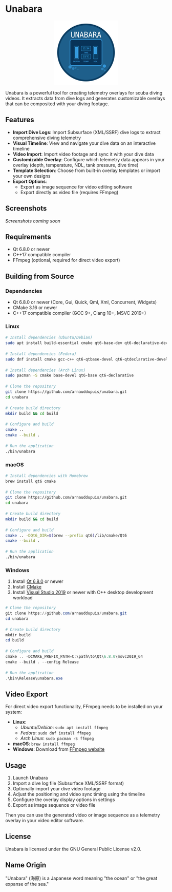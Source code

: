 # Unabara

<p align="center">
  <img src="resources/images/unabara-logo.svg" alt="Unabara Logo" width="200"/>
</p>

Unabara is a powerful tool for creating telemetry overlays for scuba diving videos. It extracts data from dive logs and generates customizable overlays that can be composited with your diving footage.

## Features

- **Import Dive Logs**: Import Subsurface (XML/SSRF) dive logs to extract comprehensive diving telemetry
- **Visual Timeline**: View and navigate your dive data on an interactive timeline
- **Video Import**: Import video footage and sync it with your dive data
- **Customizable Overlay**: Configure which telemetry data appears in your overlay (depth, temperature, NDL, tank pressure, dive time)
- **Template Selection**: Choose from built-in overlay templates or import your own designs
- **Export Options**:
  - Export as image sequence for video editing software
  - Export directly as video file (requires FFmpeg)

## Screenshots

*Screenshots coming soon*

## Requirements

- Qt 6.8.0 or newer
- C++17 compatible compiler
- FFmpeg (optional, required for direct video export)

## Building from Source

### Dependencies

- Qt 6.8.0 or newer (Core, Gui, Quick, Qml, Xml, Concurrent, Widgets)
- CMake 3.16 or newer
- C++17 compatible compiler (GCC 9+, Clang 10+, MSVC 2019+)

### Linux

```bash
# Install dependencies (Ubuntu/Debian)
sudo apt install build-essential cmake qt6-base-dev qt6-declarative-dev libqt6xml6-dev

# Install dependencies (Fedora)
sudo dnf install cmake gcc-c++ qt6-qtbase-devel qt6-qtdeclarative-devel qt6-qtbase-private-devel

# Install dependencies (Arch Linux)
sudo pacman -S cmake base-devel qt6-base qt6-declarative

# Clone the repository
git clone https://github.com/arnauddupuis/unabara.git
cd unabara

# Create build directory
mkdir build && cd build

# Configure and build
cmake ..
cmake --build .

# Run the application
./bin/unabara
```

### macOS

```bash
# Install dependencies with Homebrew
brew install qt6 cmake

# Clone the repository
git clone https://github.com/arnauddupuis/unabara.git
cd unabara

# Create build directory
mkdir build && cd build

# Configure and build
cmake .. -DQt6_DIR=$(brew --prefix qt6)/lib/cmake/Qt6
cmake --build .

# Run the application
./bin/unabara
```

### Windows

1. Install [Qt 6.8.0](https://www.qt.io/download) or newer
2. Install [CMake](https://cmake.org/download/)
3. Install [Visual Studio 2019](https://visualstudio.microsoft.com/downloads/) or newer with C++ desktop development workload

```powershell
# Clone the repository
git clone https://github.com/arnauddupuis/unabara.git
cd unabara

# Create build directory
mkdir build
cd build

# Configure and build
cmake .. -DCMAKE_PREFIX_PATH=C:\path\to\Qt\6.8.0\msvc2019_64
cmake --build . --config Release

# Run the application
.\bin\Release\unabara.exe
```

## Video Export

For direct video export functionality, FFmpeg needs to be installed on your system:

- **Linux**: 
   - _Ubuntu/Debian_: `sudo apt install ffmpeg`
   - _Fedora_: `sudo dnf install ffmpeg`
   - _Arch Linux_: `sudo pacman -S ffmpeg`
- **macOS**: `brew install ffmpeg`
- **Windows**: Download from [FFmpeg website](https://ffmpeg.org/download.html)

## Usage

1. Launch Unabara
2. Import a dive log file (Subsurface XML/SSRF format)
3. Optionally import your dive video footage
4. Adjust the positioning and video sync timing using the timeline
5. Configure the overlay display options in settings
6. Export as image sequence or video file

Then you can use the generated video or image sequence as a telemetry overlay in your video editor software.

## License

Unabara is licensed under the GNU General Public License v2.0.

## Name Origin

"Unabara" (海原) is a Japanese word meaning "the ocean" or "the great expanse of the sea."